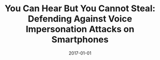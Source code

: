 ---
title: "You Can Hear But You Cannot Steal: Defending Against Voice Impersonation Attacks on Smartphones"
collection: publications
permalink: /publication/2017-01-01-You-Can-Hear-But-You-Cannot-Steal-Defending-Against-Voice-Impersonation-Attacks-on-Smartphones
date: 2017-01-01
venue: 'In the proceedings of 37th IEEE International Conference on Distributed Computing Systems, ICDCS 2017, Atlanta, GA, USA, June 5-8, 2017'
paperurl: 'https://doi.org/10.1109/ICDCS.2017.133'
citation: ' Si Chen,  Kui Ren,  Sixu Piao,  Cong Wang,  Qian Wang,  Jian Weng,  Lu Su,  David Mohaisen, &quot;You Can Hear But You Cannot Steal: Defending Against Voice Impersonation Attacks on Smartphones.&quot; In the proceedings of 37th IEEE International Conference on Distributed Computing Systems, ICDCS 2017, Atlanta, GA, USA, June 5-8, 2017, 2017.'
---